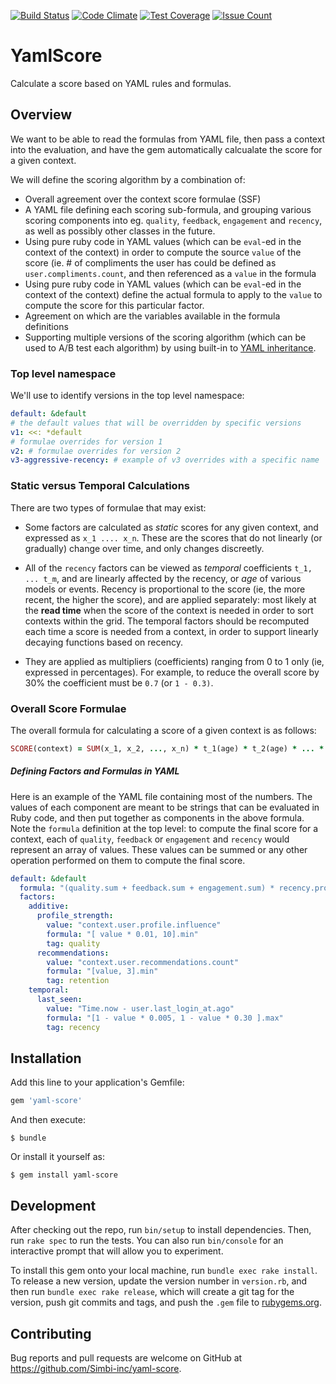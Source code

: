 [![Build Status](https://travis-ci.com/simbi-inc/yamlscore.svg?token=NB4h8vmPKru2tx5DjD9n&branch=development)](https://travis-ci.com/simbi-inc/yamlscore)
[![Code Climate](https://codeclimate.com/repos/5834a7e87f78370e3e0007ce/badges/4c0a29ee3f1186eb08e8/gpa.svg)](https://codeclimate.com/repos/5834a7e87f78370e3e0007ce/feed)
[![Test Coverage](https://codeclimate.com/repos/5834a7e87f78370e3e0007ce/badges/4c0a29ee3f1186eb08e8/coverage.svg)](https://codeclimate.com/repos/5834a7e87f78370e3e0007ce/coverage)
[![Issue Count](https://codeclimate.com/repos/5834a7e87f78370e3e0007ce/badges/4c0a29ee3f1186eb08e8/issue_count.svg)](https://codeclimate.com/repos/5834a7e87f78370e3e0007ce/feed)

# YamlScore

Calculate a score based on YAML rules and formulas.

## Overview

We want to be able to read the formulas from YAML file, then pass a context into the evaluation, and have the gem automatically calcualate the score for a given context.

We will define the scoring algorithm by a combination of:

 * Overall agreement over the context score formulae (SSF)
 * A YAML file defining each scoring sub-formula, and grouping various scoring components into eg. `quality`, `feedback`, `engagement` and `recency`, as well as possibly other classes in the future.
 * Using pure ruby code in YAML values (which can be `eval`-ed in the context of the context) in order to compute the source `value` of the score (ie. # of compliments the user has could be defined as `user.compliments.count`, and then referenced as a `value` in the formula
 * Using pure ruby code in YAML values (which can be `eval`-ed in the context of the context) define the actual formula to apply to the `value` to compute the score for this particular factor.
 * Agreement on which are the variables available in the formula definitions
 * Supporting multiple versions of the scoring algorithm (which can be used to A/B test each algorithm) by using built-in to [YAML inheritance](http://www.yaml.org/spec/1.2/spec.html).

### Top level namespace

We'll use to identify versions in the top level namespace:

```yaml
default: &default
# the default values that will be overridden by specific versions
v1: <<: *default
# formulae overrides for version 1
v2: # formulae overrides for version 2
v3-aggressive-recency: # example of v3 overrides with a specific name
```

### Static versus Temporal Calculations

There are two types of formulae that may exist:

* Some factors are calculated as _static_ scores for any given context, and expressed as `x_1 .... x_n`. These are the scores that do not linearly (or gradually) change over time, and only changes discreetly.

* All of the `recency` factors can be viewed as _temporal_ coefficients `t_1, ... t_m`, and are linearly affected by the recency, or _age_ of various models or events. Recency is proportional to the score (ie, the more recent, the higher the score), and are applied separately: most likely at the __read time__ when the score of the context is needed in order to sort contexts within the grid. The temporal factors should be recomputed each time a score is needed from a context, in order to support linearly decaying functions based on recency.

* They are applied as multipliers (coefficients) ranging from 0 to 1 only (ie, expressed in percentages). For example, to reduce the overall score by 30% the coefficient must be `0.7` (or `1 - 0.3)`.

### Overall Score Formulae

The overall formula for calculating a score of a given context is as follows:

```ruby
SCORE(context) = SUM(x_1, x_2, ..., x_n) * t_1(age) * t_2(age) * ... * t_n(age)
```

##### Defining Factors and Formulas in YAML

Here is an example of the YAML file containing most of the numbers. The values of each component are meant to be strings that can be evaluated in Ruby code, and then put together as components in the above formula. Note the `formula` definition at the top level: to compute the final score for a context, each of `quality`, `feedback` or `engagement` and `recency` would represent an array of values. These values can be summed or any other operation performed on them to compute the final score.

```yaml
default: &default
  formula: "(quality.sum + feedback.sum + engagement.sum) * recency.product"
  factors:
    additive:
      profile_strength:
        value: "context.user.profile.influence"
        formula: "[ value * 0.01, 10].min"
        tag: quality
      recommendations:
        value: "context.user.recommendations.count"
        formula: "[value, 3].min"
        tag: retention
    temporal:
      last_seen:
        value: "Time.now - user.last_login_at.ago"
        formula: "[1 - value * 0.005, 1 - value * 0.30 ].max"
        tag: recency
```

## Installation

Add this line to your application's Gemfile:

```ruby
gem 'yaml-score'
```

And then execute:

    $ bundle

Or install it yourself as:

    $ gem install yaml-score


## Development

After checking out the repo, run `bin/setup` to install dependencies. Then, run `rake spec` to run the tests. You can also run `bin/console` for an interactive prompt that will allow you to experiment.

To install this gem onto your local machine, run `bundle exec rake install`. To release a new version, update the version number in `version.rb`, and then run `bundle exec rake release`, which will create a git tag for the version, push git commits and tags, and push the `.gem` file to [rubygems.org](https://rubygems.org).

## Contributing

Bug reports and pull requests are welcome on GitHub at https://github.com/Simbi-inc/yaml-score.

